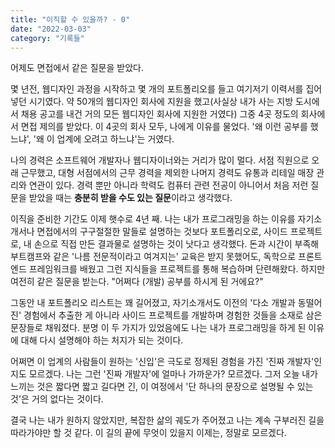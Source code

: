 ```yaml
---
title: "이직할 수 있을까? - 0"
date: "2022-03-03"
category: "기록들"
---
```

어제도 면접에서 같은 질문을 받았다.

몇 년전, 웹디자인 과정을 시작하고 몇 개의 포트폴리오를 들고 여기저기 이력서를 집어 넣던 시기였다. 약 50개의 웹디자인 회사에 지원을 했고(사실상 내가 사는 지방 도시에서 채용 공고를 내건 거의 모든 웹디자인 회사에 지원한 거였다) 그중 4곳 정도의 회사에서 면접 제의를 받았다. 이 4곳의 회사 모두, 나에게 이유를 물었다. '왜 이런 공부를 했느냐', '왜 이 업계에 오려고 하느냐'는 거였다.

나의 경력은 소프트웨어 개발자나 웹디자이너와는 거리가 많이 멀다. 서점 직원으로 오래 근무했고, 대형 서점에서의 근무 경력을 제외한 나머지 경력도 유통과 리테일 매장 관리와 연관이 있다. 경력 뿐만 아니라 학력도 컴퓨터 관련 전공이 아니어서 처음 저런 질문을 받았을 때는 **충분히 받을 수도 있는 질문**이라고 생각했다.

이직을 준비한 기간도 이제 햇수로 4년 째. 나는 내가 프로그래밍을 하는 이유를 자기소개서나 면접에서의 구구절절한 말들로 설명하는 것보다 포트폴리오로, 사이드 프로젝트로, 내 손으로 직접 만든 결과물로 설명하는 것이 낫다고 생각했다. 돈과 시간이 부족해 부트캠프와 같은 '나름 전문적이라고 여겨지는' 교육은 받지 못했어도, 독학으로 프론트엔드 프레임워크를 배웠고 그런 지식들을 프로젝트를 통해 복습하며 단련해왔다. 하지만 여전히 같은 질문을 받는다. "어쩌다 (개발) 공부를 하시게 된 거에요?"

그동안 내 포트폴리오 리스트는 꽤 길어졌고, 자기소개서도 이전의 '다소 개발과 동떨어진' 경험에서 추출한 게 아니라 사이드 프로젝트를 개발하며 경험한 것들을 소재로 삼은 문장들로 채워졌다. 분명 이 두 가지가 있었음에도 나는 내가 프로그래밍을 하게 된 이유에 대해 다시 설명해야 하는 처지가 되는 것이다.

어쩌면 이 업계의 사람들이 원하는 '신입'은 극도로 정제된 경험을 가진 '진짜 개발자'인지도 모르겠다. 나는 그런 '진짜 개발자'에 얼마나 가까운가? 모르겠다. 그저 오늘 내가 느끼는 것은 짧다면 짧고 길다면 긴, 이 여정에서 '단 하나의 문장으로 설명될 수 있는 것'은 거의 없다는 것이다.

결국 나는 내가 원하지 않았지만, 복잡한 삶의 궤도가 주어졌고 나는 계속 구부러진 길을 따라가야만 할 것 같다. 이 길의 끝에 무엇이 있을지 이제는, 정말로 모르겠다.